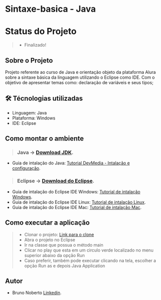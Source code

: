 # Sintaxe-basica - Java

# Status do Projeto
> - Finalizado! 

## Sobre o Projeto
Projeto referente ao curso de Java e orientação objeto da plataforma Alura sobre a sintaxe básica da linguagem utilizando o Eclipse como IDE.
Com o objetivo de apresentar temas como: declaração de variáveis e seus tipos;

## 🛠 Técnologias utilizadas
- Linguagem: Java
- Plataforma: Windows
- IDE: Eclipse

## Como montar o ambiente

> ### Java -> [Download JDK](https://www.oracle.com/java/technologies/javase-downloads.html).
- Guia de intalação do Java: [Tutorial DevMedia - Intalação e configuração](https://www.devmedia.com.br/instalacao-e-configuracao-do-pacote-java-jdk/23749).

> ### Eclipse -> [Download do Eclipse](https://www.eclipse.org/).
- Guia de intalação do Eclipse IDE Windows: [Tutorial de intalação Windows](https://blog.dankicode.com/como-instalar-eclipse/).
- Guia de intalação do Eclipse IDE Linux: [Tutorial de intalação Linux](https://www.edivaldobrito.com.br/eclipse-no-linux/).
- Guia de intalação do Eclipse IDE Mac: [Tutorial de intalação Mac]().

## Como executar a aplicação
> - Clonar o projeto: [Link para o clone](https://github.com/bruno-rcn/Sintaxe-basica.git)
> - Abra o projeto no Eclipse
> - Ir na classe que possua o método main
> - Clicar no play que esta em um circulo verde localizado no menu superior abaixo da opção Run 
> - Caso preferir, também pode executar clicando na tela, escolher a opção Run as e depois Java Application


## Autor
- Bruno Noberto [Linkedin](https://www.linkedin.com/in/bruno-noberto/).
